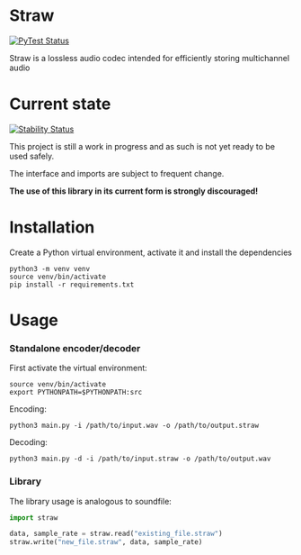 # Straw

[![PyTest Status](https://github.com/KLZ-0/straw/workflows/PyTest/badge.svg)](https://github.com/KLZ-0/straw/actions/)

Straw is a lossless audio codec intended for efficiently storing multichannel audio

# Current state

[![Stability Status](https://img.shields.io/badge/Stability-mediocre-orange.svg)](https://github.com/KLZ-0/straw/tree/dev)

This project is still a work in progress and as such is not yet ready to be used safely.

The interface and imports are subject to frequent change.

**The use of this library in its current form is strongly discouraged!**

# Installation

Create a Python virtual environment, activate it and install the dependencies

```shell
python3 -m venv venv
source venv/bin/activate
pip install -r requirements.txt
```

# Usage

### Standalone encoder/decoder

First activate the virtual environment:

```shell
source venv/bin/activate
export PYTHONPATH=$PYTHONPATH:src
```

Encoding:

```shell
python3 main.py -i /path/to/input.wav -o /path/to/output.straw
```

Decoding:

```shell
python3 main.py -d -i /path/to/input.straw -o /path/to/output.wav
```

### Library

The library usage is analogous to soundfile:

```python
import straw

data, sample_rate = straw.read("existing_file.straw")
straw.write("new_file.straw", data, sample_rate)
```
